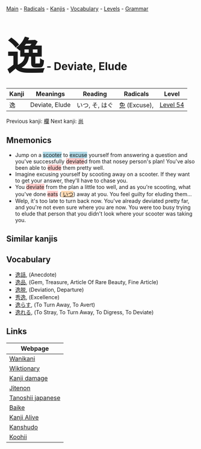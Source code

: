 <style> bigfont {font-size: 100px}</style>
[Main](../index.md) -
[Radicals](../radicals.md) -
[Kanjis](../kanjis.md) -
[Vocabulary](../vocabulary.md) -
[Levels](../levels.md) -
[Grammar](../grammar.md)
# <bigfont> 逸</bigfont> - Deviate, Elude 

| Kanji | Meanings | Reading | Radicals | Level |
| --- | --- | --- | --- | --- |
| 逸 | Deviate, Elude | いつ, そ, はぐ | [免](../radicals/免.md) (Excuse),  | [Level 54](../levels/wk_level54.md) |

Previous kanji: [欄](欄.md) Next kanji: [尚](尚.md) 

## Mnemonics
 * Jump on a <span style="background-color:#ADD8E6"> scooter</span> to <span style="background-color:#ADD8E6"> excuse</span> yourself from answering a question and you've successfully <span style="background-color:#ffcccb"> deviate</span>d from that nosey person's plan! You've also been able to <span style="background-color:#ffcccb"> elude</span> them pretty well.
* Imagine excusing yourself by scooting away on a scooter. If they want to get your answer, they'll have to chase you.
* You <span style="background-color:#ffcccb"> deviate</span> from the plan a little too well, and as you're scooting, what you've done <span style="background-color:#ffcccb"> eats</span> (<span style="background-color:#fed8b1"> [いつ](https://jisho.org/search/いつ)</span>) away at you. You feel guilty for eluding them... 
* Welp, it's too late to turn back now. You've already deviated pretty far, and you're not even sure where you are now. You were too busy trying to elude that person that you didn't look where your scooter was taking you.


## Similar kanjis
 


## Vocabulary
 * [逸話](../vocabulary/逸.md), (Anecdote)
* [逸品](../vocabulary/逸.md), (Gem, Treasure, Article Of Rare Beauty, Fine Article)
* [逸脱](../vocabulary/逸.md), (Deviation, Departure)
* [秀逸](../vocabulary/逸.md), (Excellence)
* [逸らす](../vocabulary/逸.md), (To Turn Away, To Avert)
* [逸れる](../vocabulary/逸.md), (To Stray, To Turn Away, To Digress, To Deviate)



## Links 

| Webpage |
| --- |
| [Wanikani          ](https://www.wanikani.com/kanji/逸) |
| [Wiktionary        ](https://en.wiktionary.org/wiki/逸) |
| [Kanji damage      ](http://www.kanjidamage.com/kanji/search?utf8=✓&q=逸) |
| [Jitenon           ](https://jitenon.com/kanji/逸) |
| [Tanoshii japanese ](https://www.tanoshiijapanese.com/dictionary/kanji.cfm?k=逸) |
| [Baike             ](https://baike.baidu.com/item/逸) |
| [Kanji Alive       ](https://app.kanjialive.com/逸) |
| [Kanshudo          ](https://www.kanshudo.com/searchmn?q=逸) |
| [Koohii            ](https://kanji.koohii.com/study/kanji/逸) |
